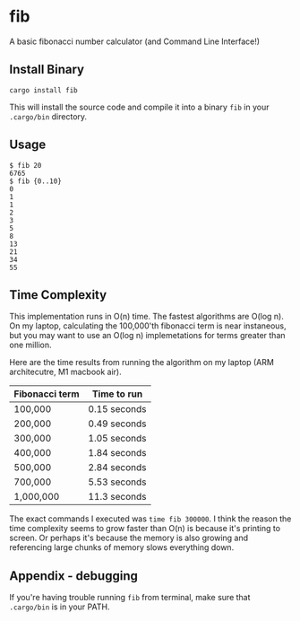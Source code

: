 # fib

A basic fibonacci number calculator (and Command Line Interface!)

## Install Binary

```
cargo install fib
```

This will install the source code and compile it into a binary `fib` in your `.cargo/bin` directory. 

## Usage

```
$ fib 20
6765
$ fib {0..10}
0
1
1
2
3
5
8
13
21
34
55
```


## Time Complexity

This implementation runs in O(n) time. The fastest algorithms are O(log n). On my laptop, calculating the 100,000'th fibonacci term is near instaneous, but you may want to use an O(log n) implemetations for terms greater than one million.

Here are the time results from running the algorithm on my laptop (ARM architecutre, M1 macbook air).

| Fibonacci term | Time to run  |
| -------------- | ------------ |
| 100,000        | 0.15 seconds |
| 200,000        | 0.49 seconds |
| 300,000        | 1.05 seconds |
| 400,000        | 1.84 seconds |
| 500,000        | 2.84 seconds |
| 700,000        | 5.53 seconds |
| 1,000,000      | 11.3 seconds |

The exact commands I executed was `time fib 300000`. I think the reason the time complexity seems to grow faster than O(n) is because it's printing to screen. Or perhaps it's because the memory is also growing and referencing large chunks of memory slows everything down.


## Appendix - debugging

If you're having trouble running `fib` from terminal, make sure that `.cargo/bin` is in your PATH. 



